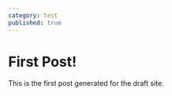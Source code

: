 ```yaml
---
category: test
published: true
---
```


# First Post!
This is the first post generated for the draft site.